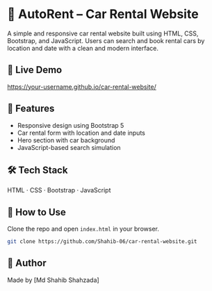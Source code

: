 
# 🚗 AutoRent – Car Rental Website

A simple and responsive car rental website built using HTML, CSS, Bootstrap, and JavaScript. Users can search and book rental cars by location and date with a clean and modern interface.

## 🔗 Live Demo
https://your-username.github.io/car-rental-website/

## 🚀 Features
- Responsive design using Bootstrap 5
- Car rental form with location and date inputs
- Hero section with car background
- JavaScript-based search simulation

## 🛠 Tech Stack
HTML · CSS · Bootstrap · JavaScript

## 📁 How to Use
Clone the repo and open `index.html` in your browser.

```bash
git clone https://github.com/Shahib-06/car-rental-website.git
````

## 📌 Author

Made by [Md Shahib Shahzada]
